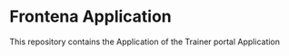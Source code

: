 # Frontena Application

This repository contains the Application of the Trainer portal Application

